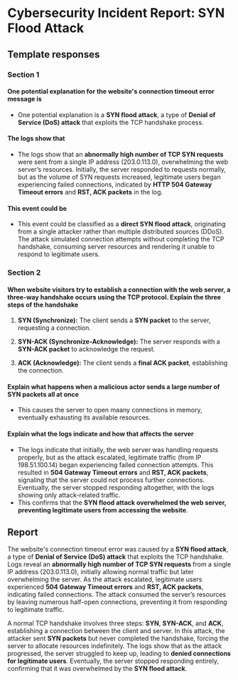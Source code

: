 # **Cybersecurity Incident Report: SYN Flood Attack**

## **Template responses**

### Section 1

#### One potential explanation for the website's connection timeout error message is

- One potential explanation is a **SYN flood attack**, a type of **Denial of Service (DoS) attack** that exploits the TCP handshake process.

#### The logs show that

- The logs show that an **abnormally high number of TCP SYN requests** were sent from a single IP address (203.0.113.0), overwhelming the web server’s resources. Initially, the server responded to requests normally, but as the volume of SYN requests increased, legitimate users began experiencing failed connections, indicated by **HTTP 504 Gateway Timeout errors** and **RST, ACK packets** in the log.

#### This event could be

- This event could be classified as a **direct SYN flood attack**, originating from a single attacker rather than multiple distributed sources (DDoS). The attack simulated connection attempts without completing the TCP handshake, consuming server resources and rendering it unable to respond to legitimate users.

### Section 2

#### When website visitors try to establish a connection with the web server, a three-way handshake occurs using the TCP protocol. Explain the three steps of the handshake

1. **SYN (Synchronize):** The client sends a **SYN packet** to the server, requesting a connection.

2. **SYN-ACK (Synchronize-Acknowledge):** The server responds with a **SYN-ACK packet** to acknowledge the request.

3. **ACK (Acknowledge):** The client sends a **final ACK packet**, establishing the connection.

#### Explain what happens when a malicious actor sends a large number of SYN packets all at once

- This causes the server to open maany connections in memory, eventually exhausting its available resources.

#### Explain what the logs indicate and how that affects the server

- The logs indicate that initially, the web server was handling requests properly, but as the attack escalated, legitimate traffic (from IP 198.51.100.14) began experiencing failed connection attempts. This resulted in **504 Gateway Timeout errors** and **RST, ACK packets**, signaling that the server could not process further connections. Eventually, the server stopped responding altogether, with the logs showing only attack-related traffic.
- This confirms that the **SYN flood attack overwhelmed the web server, preventing legitimate users from accessing the website**.


## **Report**

The website's connection timeout error was caused by a **SYN flood attack**, a type of **Denial of Service (DoS) attack** that exploits the TCP handshake. Logs reveal an **abnormally high number of TCP SYN requests** from a single IP address (203.0.113.0), initially allowing normal traffic but later overwhelming the server. As the attack escalated, legitimate users experienced **504 Gateway Timeout errors** and **RST, ACK packets**, indicating failed connections. The attack consumed the server’s resources by leaving numerous half-open connections, preventing it from responding to legitimate traffic.

A normal TCP handshake involves three steps: **SYN**, **SYN-ACK**, and **ACK**, establishing a connection between the client and server. In this attack, the attacker sent **SYN packets** but never completed the handshake, forcing the server to allocate resources indefinitely. The logs show that as the attack progressed, the server struggled to keep up, leading to **denied connections for legitimate users**. Eventually, the server stopped responding entirely, confirming that it was overwhelmed by the **SYN flood attack**.
